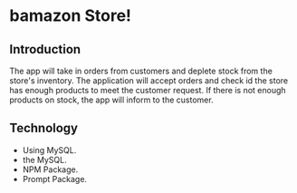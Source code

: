 # bamazon Store!

## Introduction

The app will take in orders from customers and deplete stock from the store's inventory. 
The  application will accept orders and check id the store has enough products to meet the customer request. 
If there is not enough products on stock, the app will inform to the customer. 

## Technology
- Using MySQL.
- the MySQL.
- NPM Package.
- Prompt Package.
